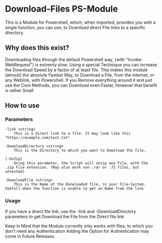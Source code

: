 # Download-Files PS-Module

This is a Module for Powershell, which, when imported, provides you with a single function, you can use, to Download direct File links to a specific directory.

## Why does this exist?

Downloading files through the default Powershell way, (with "Invoke-WebRequest") is extremly slow. Using a special Technique you can increase the Download Speed by a factor of at least 10x.
This makes this module (almost) the absolute Fastest Way, to Download a File, from the internet, or any Weblink, with Powershell.
If you Remove everything around it and just use the Core Methods, you can Download even Faster, However that benefit is rather Small

## How to use

### Parameters

    -link <string> 
        this is a direct link to a file. It may look like this "https://example.com/test.txt"

    -DownloadDirectory <string>
        This is the Directory to which you want to Download the file.

    [-UnZip]
        Using this parameter, the Script will unzip any File, with the .zip File extension. (May also work von .rar or .7z files, but untested)

    -DownloadFile <string> 
        This is the Name of the Donwloaded file, in your File-System. Usefull when the function is unable to get an Name from the link

### Usage

If you have a direct file link, use the -link and -DownloadDirectory parameters to get Download the File from the Direct file link

Keep in Mind that the Module currently only works with files, to which you don't need any Authentication
Adding the Option for Authentication may come in Future Releases.
